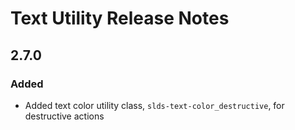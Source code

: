 <!-- Release notes authoring guidelines: http://keepachangelog.com/ -->

# Text Utility Release Notes

<!-- ## [Unreleased] -->

## 2.7.0

### Added
- Added text color utility class, `slds-text-color_destructive`, for destructive actions
